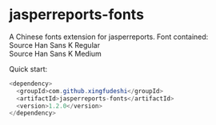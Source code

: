 # jasperreports-fonts
A Chinese fonts extension for jasperreports.
Font contained:  
Source Han Sans K Regular  
Source Han Sans K Medium 


Quick start:

``` java
<dependency>
  <groupId>com.github.xingfudeshi</groupId>
  <artifactId>jasperreports-fonts</artifactId>
  <version>1.2.0</version>
</dependency>
```
